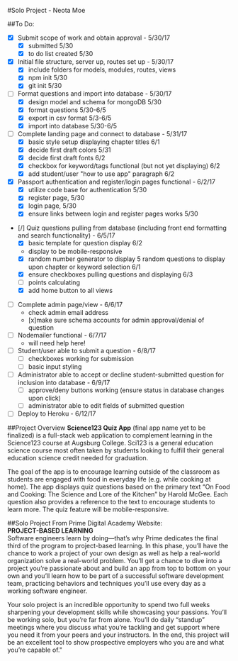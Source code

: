 #Solo Project - Neota Moe

##To Do:  


* [x] Submit scope of work and obtain approval - 5/30/17
	- [x] submitted 5/30
	- [x] to do list created 5/30
* [x] Initial file structure, server up, routes set up - 5/30/17
	- [x] include folders for models, modules, routes, views
	- [x] npm init 5/30
	- [x] git init 5/30
* [ ] Format questions and import into database - 5/30/17 
	- [x] design model and schema for mongoDB 5/30
	- [x] format questions 5/30-6/5
	- [x] export in csv format 5/3-6/5
	- [x] import into database 5/30-6/5
* [ ] Complete landing page and connect to database - 5/31/17 
	- [x] basic style setup displaying chapter titles 6/1
	- [x] decide first draft colors 5/31
	- [x] decide first draft fonts 6/2
	- [x] checkbox for keyword/tags functional (but not yet displaying)  6/2
	- [x] add student/user "how to use app" paragraph 6/2
* [x] Passport authentication and register/login pages functional - 6/2/17 
	- [x] utilize code base for authentication 5/30
	- [x] register page, 5/30 
	- [x] login page, 5/30 
	- [x] ensure links between login and register pages works 5/30
* [/] Quiz questions pulling from database (including front end formatting and search functionality) - 6/5/17 
	- [x] basic template for question display 6/2
	- display to be mobile-responsive 
	- [x] random number generator to display 5 random questions to display upon chapter or keyword selection 6/1
	- [x] ensure checkboxes pulling questions and displaying 6/3
	- [ ] points calculating
	- [x] add home button to all views
* [ ] Complete admin page/view - 6/6/17   
	- check admin email address
	- [x]make sure schema accounts for admin approval/denial of question
* [ ] Nodemailer functional - 6/7/17
	- will need help here!
* [ ] Student/user able to submit a question - 6/8/17  
	- [ ] checkboxes working for submission
	- [ ] basic input styling
* [ ] Administrator able to accept or decline student-submitted question for inclusion into database - 6/9/17    
	- [ ] approve/deny buttons working (ensure status in database changes upon click)
	- [ ] administrator able to edit fields of submitted question
* [ ] Deploy to Heroku - 6/12/17

##Project Overview
**Science123 Quiz App** (final app name yet to be finalized) is a full-stack web application to complement learning in the Science123 course at Augsburg College.  Sci123 is a general education science course most often taken by students looking to fulfill their general education science credit needed for graduation.  

The goal of the app is to encourage learning outside of the classroom as students are engaged with food in everyday life (e.g. while cooking at home).  The app displays quiz questions based on the primary text “On Food and Cooking: The Science and Lore of the Kitchen” by Harold McGee.  Each question also provides a reference to the text to encourage students to learn more.  The quiz feature will be mobile-responsive.

##Solo Project
From Prime Digital Academy Website:   
**PROJECT-BASED LEARNING**   
Software engineers learn by doing—that’s why Prime dedicates the final third of the program to project-based learning. In this phase, you’ll have the chance to work a project of your own design as well as help a real-world organization solve a real-world problem. You’ll get a chance to dive into a project you’re passionate about and build an app from top to bottom on your own and you’ll learn how to be part of a successful software development team, practicing behaviors and techniques you’ll use every day as a working software engineer.    

Your solo project is an incredible opportunity to spend two full weeks sharpening your development skills while showcasing your passions. You’ll be working solo, but you’re far from alone. You’ll do daily “standup” meetings where you discuss what you’re tackling and get support where you need it from your peers and your instructors. In the end, this project will be an excellent tool to show prospective employers who you are and what you’re capable of."


